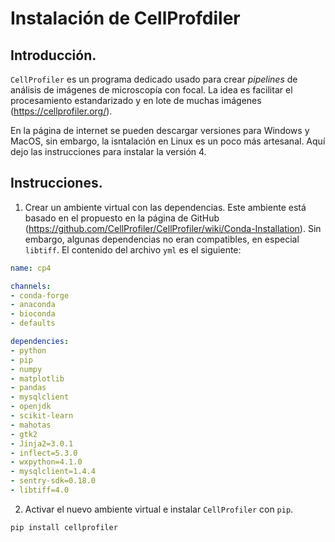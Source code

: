 # Instalación de CellProfdiler

## Introducción.

`CellProfiler` es un programa dedicado usado para crear _pipelines_ de análisis de imágenes de microscopía con focal.
La idea es facilitar el procesamiento estandarizado y en lote de muchas imágenes (https://cellprofiler.org/).

En la página de internet se pueden descargar versiones para Windows y MacOS, sin embargo, la isntalación en Linux
es un poco más artesanal. Aquí dejo las instrucciones para instalar la versión 4.

## Instrucciones.

1. Crear un ambiente virtual con las dependencias. Este ambiente está basado en el propuesto en la página de GitHub 
(https://github.com/CellProfiler/CellProfiler/wiki/Conda-Installation). Sin embargo, algunas dependencias no eran
compatibles, en especial `libtiff`. El contenido del archivo `yml` es el siguiente:

```yml
name: cp4

channels:
- conda-forge
- anaconda
- bioconda
- defaults

dependencies:
- python
- pip
- numpy
- matplotlib
- pandas
- mysqlclient
- openjdk
- scikit-learn
- mahotas
- gtk2
- Jinja2=3.0.1
- inflect=5.3.0
- wxpython=4.1.0
- mysqlclient=1.4.4
- sentry-sdk=0.18.0
- libtiff=4.0
```


2. Activar el nuevo ambiente virtual e instalar `CellProfiler` con `pip`.

```bash
pip install cellprofiler
```







